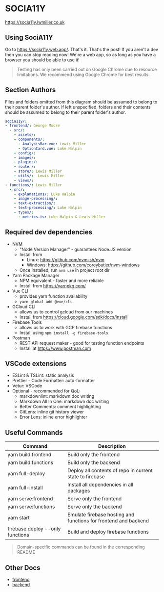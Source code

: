 # SOCIA11Y

<https://socia11y.lwmiller.co.uk>

## Using SociA11Y

Go to <https://socia11y.web.app/>. That's it. That's the post! If you aren't a dev then you can stop
reading now! We're a web app, so as long as you have a browser you should be able to use it!

> Testing has only been carried out on Google Chrome due to resource limitations. We recommend using
> Google Chrome for best results.

## Section Authors

Files and folders omitted from this diagram should be assumed to belong to their parent folder's author. If left unspecified, folders and their contents should be assumed to belong to their parent folder's author.

```yaml
socia11y/:
- frontend/: George Moore
  - src/:
    - assets/:
    - components/:
      - AnalysisBar.vue: Lewis Miller
      - OptionCard.vue: Luke Halpin
    - config/:
    - images/:
    - plugins/:
    - router/:
    - store/: Lewis Miller
    - utils/:  Lewis Miller
    - views/:
- functions/: Lewis Miller
  - src/:
    - explanations/: Luke Halpin
    - image-processing/:
    - text-extraction/:
    - text-processing/: Luke Halpin
    - types/:
      - metrics.ts: Luke Halpin & Lewis Miller
```

## Required dev dependencies

- NVM
  - "Node Version Manager" - guarantees Node.JS version
  - Install from
    - Linux: <https://github.com/nvm-sh/nvm>
    - Windows: <https://github.com/coreybutler/nvm-windows>
  - Once installed, run `nvm use` in project root dir
- Yarn Package Manager
  - NPM equivalent - faster and more reliable
  - Install from <https://yarnpkg.com/>
- Vue CLI
  - provides yarn function availability
  - `yarn global add @vue/cli`
- GCloud CLI
  - allows us to control gcloud from our machines
  - Install from <https://cloud.google.com/sdk/docs/install>
- Firebase Tools
  - allows us to work with GCP firebase functions
  - Install using `npm install -g firebase-tools`
- Postman
  - REST API request maker - good for testing function endpoints
  - Install at <https://www.postman.com>

## VSCode extensions

- ESLint & TSLint: static analysis
- Prettier - Code Formatter: auto-formatter
- Vetur: VSCode
- Optional - recommended for QoL:
  - markdownlint: markdown doc writing
  - Markdown All In One: markdown doc writing
  - Better Comments: comment highlighting
  - GitLens: inline git history viewer
  - Error Lens: inline error highlighter

## Useful Commands

| Command                          | Description                                                     |
| -------------------------------- | --------------------------------------------------------------- |
| yarn build:frontend              | Build only the frontend                                         |
| yarn build:functions             | Build only the backend                                          |
| yarn full-deploy                 | Deploy all contents of repo in current state to firebase        |
| yarn full-install                | Install all dependencies in all packages                        |
| yarn serve:frontend              | Serve only the frontend                                         |
| yarn serve:functions             | Serve only the backend                                          |
| yarn start                       | Emulate firebase hosting and functions for frontend and backend |
| firebase deploy --only functions | Build and deploy firebase functions                             |

> Domain-specific commands can be found in the corresponding README

## Other Docs

- [frontend](./frontend/README.md)
- [backend](./functions/README.md)
